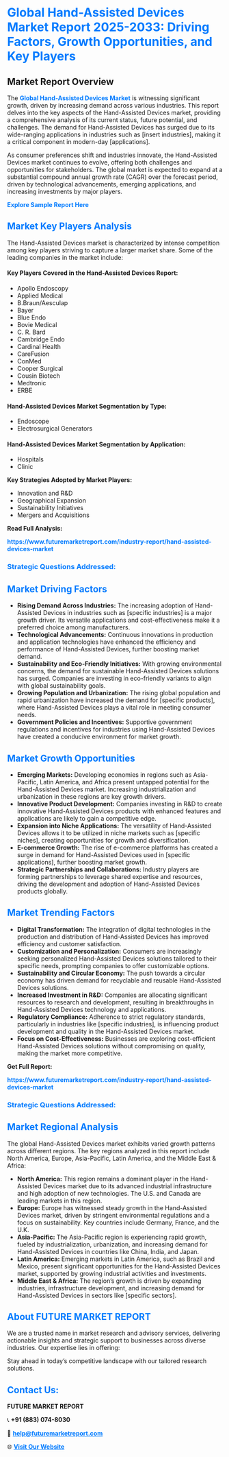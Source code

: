 <h1 style="color: #007BFF;">Global Hand-Assisted Devices Market Report 2025-2033: Driving Factors, Growth Opportunities, and Key Players</h1>

<section id="overview">
<h2>Market Report Overview</h2>
<p>The <a href="https://www.futuremarketreport.com/industry-report/hand-assisted-devices-market" style="color: #007BFF; text-decoration: none;"><strong>Global Hand-Assisted Devices Market</strong></a> is witnessing significant growth, driven by increasing demand across various industries. This report delves into the key aspects of the Hand-Assisted Devices market, providing a comprehensive analysis of its current status, future potential, and challenges. The demand for Hand-Assisted Devices has surged due to its wide-ranging applications in industries such as [insert industries], making it a critical component in modern-day [applications].</p>
<p>As consumer preferences shift and industries innovate, the Hand-Assisted Devices market continues to evolve, offering both challenges and opportunities for stakeholders. The global market is expected to expand at a substantial compound annual growth rate (CAGR) over the forecast period, driven by technological advancements, emerging applications, and increasing investments by major players.</p>
</section>

<section id="overview">
<p><a href="https://www.futuremarketreport.com/request-sample/reportId=55877" style="color: #007BFF; text-decoration: none;"><strong>Explore Sample Report Here</strong></a></p>
</section>

<section id="key-players">
<h2 style="color: #007BFF;">Market Key Players Analysis</h2>
<p>The Hand-Assisted Devices market is characterized by intense competition among key players striving to capture a larger market share. Some of the leading companies in the market include:</p>
<h4>Key Players Covered in the Hand-Assisted Devices Report:</h4>
<ul><li>Apollo Endoscopy</li><li>Applied Medical</li><li>B.Braun/Aesculap</li><li>Bayer</li><li>Blue Endo</li><li>Bovie Medical</li><li>C. R. Bard</li><li>Cambridge Endo</li><li>Cardinal Health</li><li>CareFusion</li><li>ConMed</li><li>Cooper Surgical</li><li>Cousin Biotech</li><li>Medtronic</li><li>ERBE</li></ul>
<h4>Hand-Assisted Devices Market Segmentation by Type:</h4>
<ul><li>Endoscope</li><li>Electrosurgical Generators</li></ul>

<h4>Hand-Assisted Devices Market Segmentation by Application:</h4>
<ul><li>Hospitals</li><li>Clinic</li></ul>
<p><strong>Key Strategies Adopted by Market Players:</strong></p>
<ul>
<li>Innovation and R&D</li>
<li>Geographical Expansion</li>
<li>Sustainability Initiatives</li>
<li>Mergers and Acquisitions</li>
</ul>
</section>

<section>
<p><strong>Read Full Analysis: </strong></p><a href="https://www.futuremarketreport.com/industry-report/hand-assisted-devices-market" style="color: #007BFF; text-decoration: none;"><strong>https://www.futuremarketreport.com/industry-report/hand-assisted-devices-market</strong></a>
<h3 style="color: #007BFF;">Strategic Questions Addressed:</h3>
</section>

<section id="driving-factors">
<h2 style="color: #007BFF;">Market Driving Factors</h2>
<ul>
<li><strong>Rising Demand Across Industries:</strong> The increasing adoption of Hand-Assisted Devices in industries such as [specific industries] is a major growth driver. Its versatile applications and cost-effectiveness make it a preferred choice among manufacturers.</li>
<li><strong>Technological Advancements:</strong> Continuous innovations in production and application technologies have enhanced the efficiency and performance of Hand-Assisted Devices, further boosting market demand.</li>
<li><strong>Sustainability and Eco-Friendly Initiatives:</strong> With growing environmental concerns, the demand for sustainable Hand-Assisted Devices solutions has surged. Companies are investing in eco-friendly variants to align with global sustainability goals.</li>
<li><strong>Growing Population and Urbanization:</strong> The rising global population and rapid urbanization have increased the demand for [specific products], where Hand-Assisted Devices plays a vital role in meeting consumer needs.</li>
<li><strong>Government Policies and Incentives:</strong> Supportive government regulations and incentives for industries using Hand-Assisted Devices have created a conducive environment for market growth.</li>
</ul>
</section>

<section id="growth-opportunities">
<h2 style="color: #007BFF;">Market Growth Opportunities</h2>
<ul>
<li><strong>Emerging Markets:</strong> Developing economies in regions such as Asia-Pacific, Latin America, and Africa present untapped potential for the Hand-Assisted Devices market. Increasing industrialization and urbanization in these regions are key growth drivers.</li>
<li><strong>Innovative Product Development:</strong> Companies investing in R&D to create innovative Hand-Assisted Devices products with enhanced features and applications are likely to gain a competitive edge.</li>
<li><strong>Expansion into Niche Applications:</strong> The versatility of Hand-Assisted Devices allows it to be utilized in niche markets such as [specific niches], creating opportunities for growth and diversification.</li>
<li><strong>E-commerce Growth:</strong> The rise of e-commerce platforms has created a surge in demand for Hand-Assisted Devices used in [specific applications], further boosting market growth.</li>
<li><strong>Strategic Partnerships and Collaborations:</strong> Industry players are forming partnerships to leverage shared expertise and resources, driving the development and adoption of Hand-Assisted Devices products globally.</li>
</ul>
</section>

<section id="trending-factors">
<h2 style="color: #007BFF;">Market Trending Factors</h2>
<ul>
<li><strong>Digital Transformation:</strong> The integration of digital technologies in the production and distribution of Hand-Assisted Devices has improved efficiency and customer satisfaction.</li>
<li><strong>Customization and Personalization:</strong> Consumers are increasingly seeking personalized Hand-Assisted Devices solutions tailored to their specific needs, prompting companies to offer customizable options.</li>
<li><strong>Sustainability and Circular Economy:</strong> The push towards a circular economy has driven demand for recyclable and reusable Hand-Assisted Devices solutions.</li>
<li><strong>Increased Investment in R&D:</strong> Companies are allocating significant resources to research and development, resulting in breakthroughs in Hand-Assisted Devices technology and applications.</li>
<li><strong>Regulatory Compliance:</strong> Adherence to strict regulatory standards, particularly in industries like [specific industries], is influencing product development and quality in the Hand-Assisted Devices market.</li>
<li><strong>Focus on Cost-Effectiveness:</strong> Businesses are exploring cost-efficient Hand-Assisted Devices solutions without compromising on quality, making the market more competitive.</li>
</ul>
</section>

<section>
<p><strong>Get Full Report: </strong></p><a href="https://www.futuremarketreport.com/industry-report/hand-assisted-devices-market" style="color: #007BFF; text-decoration: none;"><strong>https://www.futuremarketreport.com/industry-report/hand-assisted-devices-market</strong></a>
<h3 style="color: #007BFF;">Strategic Questions Addressed:</h3>
</section>


<section id="regional-analysis">
<h2 style="color: #007BFF;">Market Regional Analysis</h2>
<p>The global Hand-Assisted Devices market exhibits varied growth patterns across different regions. The key regions analyzed in this report include North America, Europe, Asia-Pacific, Latin America, and the Middle East & Africa:</p>
<ul>
<li><strong>North America:</strong> This region remains a dominant player in the Hand-Assisted Devices market due to its advanced industrial infrastructure and high adoption of new technologies. The U.S. and Canada are leading markets in this region.</li>
<li><strong>Europe:</strong> Europe has witnessed steady growth in the Hand-Assisted Devices market, driven by stringent environmental regulations and a focus on sustainability. Key countries include Germany, France, and the U.K.</li>
<li><strong>Asia-Pacific:</strong> The Asia-Pacific region is experiencing rapid growth, fueled by industrialization, urbanization, and increasing demand for Hand-Assisted Devices in countries like China, India, and Japan.</li>
<li><strong>Latin America:</strong> Emerging markets in Latin America, such as Brazil and Mexico, present significant opportunities for the Hand-Assisted Devices market, supported by growing industrial activities and investments.</li>
<li><strong>Middle East & Africa:</strong> The region’s growth is driven by expanding industries, infrastructure development, and increasing demand for Hand-Assisted Devices in sectors like [specific sectors].</li>
</ul>
</section>

<footer>
<h2 style="color: #007BFF;">About FUTURE MARKET REPORT</h2>
<p>We are a trusted name in market research and advisory services, delivering actionable insights and strategic support to businesses across diverse industries. Our expertise lies in offering:</p>

<p>Stay ahead in today’s competitive landscape with our tailored research solutions.</p>

<h2 style="color: #007BFF;">Contact Us:</h2>
<p><strong>FUTURE MARKET REPORT</strong></p>
<p>📞 <strong>+91 (883) 074-8030</strong></p>
<p>📧 <strong><a href="mailto:help@futuremarketreport.com" style="color: #007BFF;">help@futuremarketreport.com</a></strong></p>
<p>🌐 <strong><a href="https://www.futuremarketreport.com/" style="color: #007BFF;">Visit Our Website</a></strong></p>
</footer>
